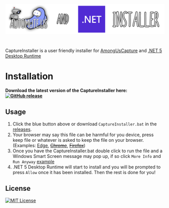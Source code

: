 <a href="https://automute.us">
<img alt="Banner" src="https://github.com/wolfhound905/captureinstaller/blob/main/banner.png">
</a>

# 

CaptureInstaller is a user friendly installer for [AmongUsCapture](https://github.com/denverquane/amonguscapture) and [.NET 5 Desktop Runtime](https://dotnet.microsoft.com/download/dotnet/5.0#runtime-desktop-5.0.1) 

# Installation

<h4>Download the latest version of the CaptureInstaller here:
<a href="https://github.com/Wolfhound905/CaptureInstaller/releases/latest/download/CaptureInstaller.bat" target="_blank">
<img alt="GitHub release" src="https://img.shields.io/github/v/release/wolfhound905/captureinstaller">
</a></h4>

## Usage

1. Click the blue button above or download `CaptureInstaller.bat` in the [releases](https://github.com/Wolfhound905/CaptureInstaller/releases/latest/).
2. Your browser may say this file can be harmful for you device, press keep file or whatever is asked to keep the file on your browser. (Examples: [Edge](https://docs.google.com/document/d/1-JiCfXqoax9iC-h5TMiB2gnR8LLvB1tIB_lt-FGYeZY/view), ~~[Chrome](https://github.com/Wolfhound905/CaptureInstaller)~~, ~~[Firefox](https://github.com/Wolfhound905/CaptureInstaller)~~)
3. Once you have the CaptureInstaller.bat double click to run the file and a Windows Smart Screen message may pop up, if so click `More Info` and `Run Anyway` [example](https://media.discordapp.net/attachments/780435741650059268/798023233186168863/smartscreen.png)
4. .NET 5 Desktop Runtime will start to install and you will be prompted to press `Allow` once it has been installed. Then the rest is done for you!




## License
<a href="https://github.com/Wolfhound905/CaptureInstaller/blob/main/LICENSE"><img width=90 src="https://upload.wikimedia.org/wikipedia/commons/0/0c/MIT_logo.svg" alt="MIT License"></a>

 
